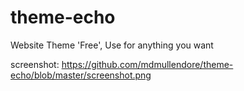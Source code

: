 # theme-echo
Website Theme 'Free', Use for anything you want

screenshot: https://github.com/mdmullendore/theme-echo/blob/master/screenshot.png
